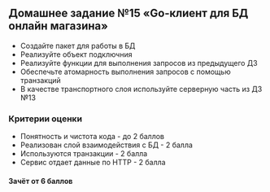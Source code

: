 ## Домашнее задание №15 «Go-клиент для БД онлайн магазина»

- Создайте пакет для работы в БД
- Реализуйте объект подключния 
- Реализуйте функции для выполнения запросов из предыдущего ДЗ
- Обеспечьте атомарность выполнения запросов с помощью транзакций
- В качестве транспортного слоя используйте серверную часть из ДЗ №13

### Критерии оценки
- Понятность и чистота кода - до 2 баллов
- Реализован слой взаимодействия с БД - 2 балла
- Используются транзакции - 2 балла
- Сервис отдает данные по HTTP - 2 балла

#### Зачёт от 6 баллов